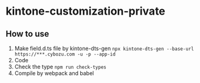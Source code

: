 # kintone-customization-private

## How to use

1. Make field.d.ts file by kintone-dts-gen
   `npx kintone-dts-gen --base-url https://***.cybozu.com -u -p --app-id`
2. Code
3. Check the type
   `npm run check-types`
4. Compile by webpack and babel
